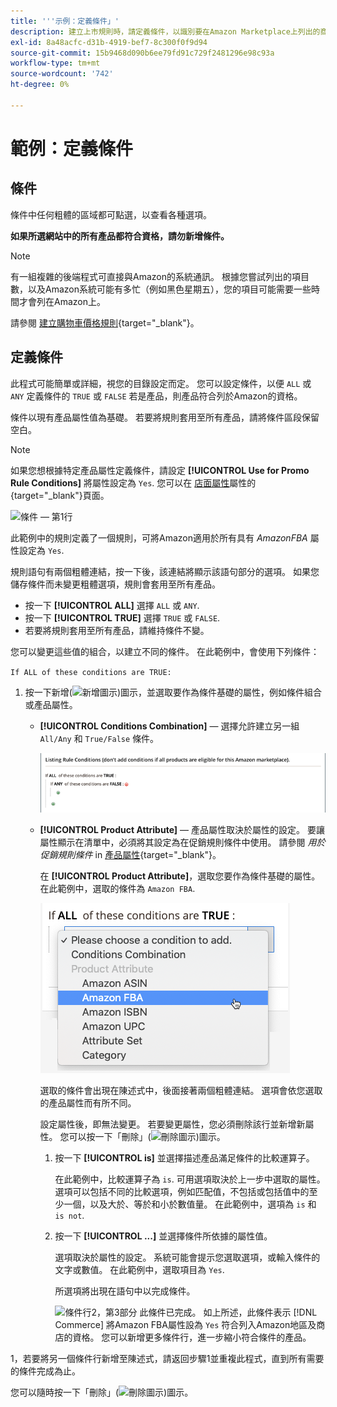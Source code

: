 ```yaml
---
title: '''示例：定義條件」'
description: 建立上市規則時，請定義條件，以識別要在Amazon Marketplace上列出的商務目錄產品。
exl-id: 8a48acfc-d31b-4919-bef7-8c300f0f9d94
source-git-commit: 15b9468d090b6ee79fd91c729f2481296e98c93a
workflow-type: tm+mt
source-wordcount: '742'
ht-degree: 0%

---
```


# 範例：定義條件

## 條件

條件中任何粗體的區域都可點選，以查看各種選項。

**如果所選網站中的所有產品都符合資格，請勿新增條件。**

>[!NOTE]
>
>有一組複雜的後端程式可直接與Amazon的系統通訊。 根據您嘗試列出的項目數，以及Amazon系統可能有多忙（例如黑色星期五），您的項目可能需要一些時間才會列在Amazon上。

請參閱 [建立購物車價格規則](https://docs.magento.com/user-guide/marketing/price-rules-catalog-create.html){target=&quot;_blank&quot;}。

## 定義條件

此程式可能簡單或詳細，視您的目錄設定而定。 您可以設定條件，以便 `ALL` 或 `ANY` 定義條件的 `TRUE` 或 `FALSE` 若是產品，則產品符合列於Amazon的資格。

條件以現有產品屬性值為基礎。 若要將規則套用至所有產品，請將條件區段保留空白。

>[!NOTE]
>
>如果您想根據特定產品屬性定義條件，請設定 **[!UICONTROL Use for Promo Rule Conditions]** 將屬性設定為 `Yes`. 您可以在 [店面屬性](https://docs.magento.com/user-guide/catalog/product-attributes-add.html)屬性的{target=&quot;_blank&quot;}頁面。

![條件 — 第1行](assets/ob-listing-rule-conditions-start.png)

此範例中的規則定義了一個規則，可將Amazon適用於所有具有 _AmazonFBA_ 屬性設定為 `Yes`.

規則語句有兩個粗體連結，按一下後，該連結將顯示該語句部分的選項。 如果您儲存條件而未變更粗體選項，規則會套用至所有產品。

- 按一下 **[!UICONTROL ALL]** 選擇 `ALL` 或 `ANY`.
- 按一下 **[!UICONTROL TRUE]** 選擇 `TRUE` 或 `FALSE`.
- 若要將規則套用至所有產品，請維持條件不變。

您可以變更這些值的組合，以建立不同的條件。 在此範例中，會使用下列條件：

`If ALL of these conditions are TRUE:`

1. 按一下新增(![新增圖示](assets/btn-add-grn.png))圖示，並選取要作為條件基礎的屬性，例如條件組合或產品屬性。

   - **[!UICONTROL Conditions Combination]**  — 選擇允許建立另一組 `All/Any` 和 `True/False` 條件。

      ![條件組合](assets/ob-conditions-combinations.png)

   - **[!UICONTROL Product Attribute]**  — 產品屬性取決於屬性的設定。 要讓屬性顯示在清單中，必須將其設定為在促銷規則條件中使用。 請參閱 _用於促銷規則條件_ in [產品屬性](https://docs.magento.com/user-guide/stores/attributes-product.html){target=&quot;_blank&quot;}。

      在 **[!UICONTROL Product Attribute]**，選取您要作為條件基礎的屬性。 在此範例中，選取的條件為 `Amazon FBA`.

      ![條件行2，第2部分](assets/ob-condition-attribute-dropdown.png)

      選取的條件會出現在陳述式中，後面接著兩個粗體連結。 選項會依您選取的產品屬性而有所不同。

      設定屬性後，即無法變更。 若要變更屬性，您必須刪除該行並新增新屬性。 您可以按一下「刪除」(![刪除圖示](assets/btn-del-red.png))圖示。

      1. 按一下 **[!UICONTROL is]** 並選擇描述產品滿足條件的比較運算子。

         在此範例中，比較運算子為 `is`. 可用選項取決於上一步中選取的屬性。 選項可以包括不同的比較選項，例如匹配值，不包括或包括值中的至少一個，以及大於、等於和小於數值量。 在此範例中，選項為 `is` 和 `is not`.

      1. 按一下 **[!UICONTROL ...]** 並選擇條件所依據的屬性值。

         選項取決於屬性的設定。 系統可能會提示您選取選項，或輸入條件的文字或數值。 在此範例中，選取項目為 `Yes`.

         所選項將出現在語句中以完成條件。

         ![條件行2，第3部分](assets/ob-listing-rule-condition-is.png)
   此條件已完成。 如上所述，此條件表示 [!DNL Commerce] 將Amazon FBA屬性設為 `Yes` 符合列入Amazon地區及商店的資格。 您可以新增更多條件行，進一步縮小符合條件的產品。

1，若要將另一個條件行新增至陳述式，請返回步驟1並重複此程式，直到所有需要的條件完成為止。

您可以隨時按一下「刪除」(![刪除圖示](assets/btn-del-red.png))圖示。
